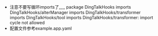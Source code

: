 - 注意不要写循环imports了,,,,,
  package DingTalkHooks
  imports DingTalkHooks/alterManager
  imports DingTalkHooks/transformer
  imports DingTalkHooks/tool
  imports DingTalkHooks/transformer: import cycle not allowed
- 配置文件参考example.app.yaml